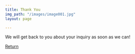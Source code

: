 ```yaml
---
title: Thank You
img_path: "/images/image001.jpg"
layout: page

---
```


We will get back to you about your inquiry as soon as we can!

[Return](/)